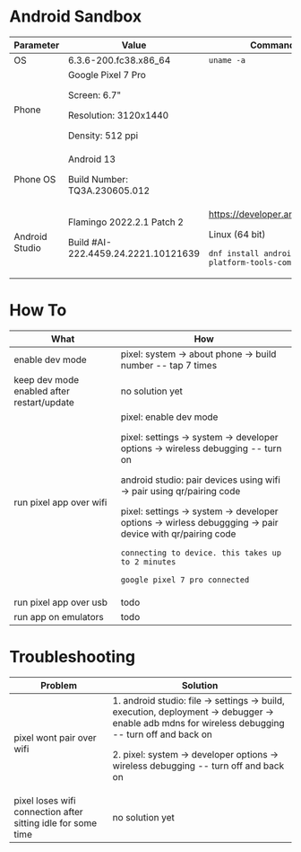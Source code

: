 # Android Sandbox

Parameter | Value | Command
--- | --- | ---
OS | 6.3.6-200.fc38.x86_64 | ``uname -a``
Phone | Google Pixel 7 Pro<p>Screen: 6.7"<p>Resolution: 3120x1440<p>Density: 512 ppi| 
Phone OS | Android 13<p>Build Number: TQ3A.230605.012
Android Studio | Flamingo 2022.2.1 Patch 2 <p> Build #AI-222.4459.24.2221.10121639| https://developer.android.com <p> Linux (64 bit)<p> ``dnf install android-sdk-platform-tools-common``

# How To
What | How
--- | ---
enable dev mode | pixel: system -> about phone -> build number -- tap 7 times
keep dev mode enabled after restart/update | no solution yet
run pixel app over wifi | pixel: enable dev mode <p>pixel: settings -> system -> developer options -> wireless debugging -- turn on<p>android studio: pair devices using wifi -> pair using qr/pairing code<p>pixel: settings -> system -> developer options -> wirless debuggging -> pair device with qr/pairing code<p>``connecting to device. this takes up to 2 minutes``<p>``google pixel 7 pro connected``
run pixel app over usb  | todo
run app on emulators | todo

# Troubleshooting
Problem | Solution
--- | ---
pixel wont pair over wifi | 1. android studio: file -> settings -> build, execution, deployment -> debugger -> enable adb mdns for wireless debugging -- turn off and back on <p>2. pixel: system -> developer options -> wireless debugging -- turn off and back on
pixel loses wifi connection after sitting idle for some time | no solution yet

